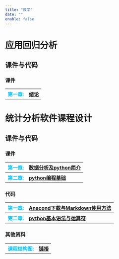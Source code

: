 ```yaml
---
title: "教学"
date: ""
enable: false
---
```






# 应用回归分析

## 课件与代码

### 课件
<table style="border-style:none;text-align:left">
       <tr>
          <th>
          <a style="color:#00BFFF;">第一章: </a>
          </th>
          <th>
          <a href="https://www.jianguoyun.com/p/DRGyYkgQupbVDRjkvogGIAA">绪论</a>
          </th>
       </tr>
                          
</table>





# 统计分析软件课程设计

## 课件与代码


### 课件

<table style="border-style:none;text-align:left">
       <tr>
          <th>
          <a style="color:#00BFFF;">第一章: </a>
          </th>
          <th>
          <a href="https://www.jianguoyun.com/p/DUY1GxAQ-eLVDRiYo4YGIAA">数据分析及python简介</a>
          </th>
       </tr>
       <tr>
          <th>
          <a style="color:#00BFFF;">第二章: </a>
          </th>
          <th>
          <a href="https://www.jianguoyun.com/p/DdEixjIQ-eLVDRiZo4YGIAA">python编程基础</a>
          </th>
       </tr>
                          
</table>

### 代码

<table style="border-style:none;text-align:left">
       <tr>
          <th>
          <a style="color:#00BFFF;">第一章: </a>
          </th>
          <th>
          <a href="https://www.jianguoyun.com/p/Dbi1KK8Q-eLVDRifo4YGIAA">Anacond下载与Markdown使用方法</a>
          </th>
       </tr>
       <tr>
          <th>
          <a style="color:#00BFFF;">第二章: </a>
          </th>
          <th>
          <a href="https://www.jianguoyun.com/p/DdEixjIQ-eLVDRiZo4YGIAA">python基本语法与运算符</a>
          </th>
       </tr>
                          
</table>

### 其他资料

<table style="border-style:none;text-align:left">
       <tr>
          <th>
          <a style="color:#00BFFF;">课程结构图: </a>
          </th>
          <th>
          <a href="https://www.jianguoyun.com/p/DXs53roQ-eLVDRjpo4YGIAA">链接</a>
          </th>
       </tr>
       
                          
</table>